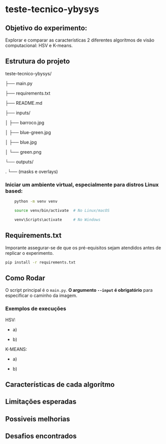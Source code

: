 # teste-tecnico-ybysys

## Objetivo do experimento:
Explorar e comparar as características 2 diferentes algorítmos de visão computacional: HSV e K-means.  

## Estrutura do projeto



teste-tecnico-ybysys/

├── main.py

├── requirements.txt

├── README.md

├── inputs/

│   ├── barroco.jpg

│   ├── blue-green.jpg

│   ├── blue.jpg

│   └── green.png


└── outputs/

.    └── (masks e overlays)




### Iniciar um ambiente virtual, especialmente para distros Linux based:


```bash
    python -m venv venv

    source venv/bin/activate  # No Linux/macOS

    venv\Scripts\activate     # No Windows
```


## Requirements.txt


Imporante assegurar-se de que os pré-equisitos sejam atendidos antes de replicar o experimento.

```bash
pip install -r requirements.txt
```

## Como Rodar

O script principal é o `main.py`. **O argumento `--input` é obrigatório** para especificar o caminho da imagem.

### Exemplos de execuções


HSV:

- a)

- b)

K-MEANS:

- a)

- b)


## Características de cada algorítmo


## Limitações esperadas


## Possiveis melhorias


## Desafios encontrados